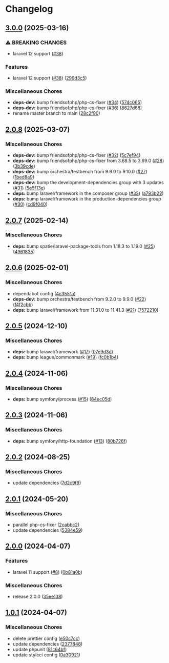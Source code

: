 # Changelog

## [3.0.0](https://github.com/audunru/memory-usage/compare/v2.0.8...v3.0.0) (2025-03-16)


### ⚠ BREAKING CHANGES

* laravel 12 support ([#38](https://github.com/audunru/memory-usage/issues/38))

### Features

* laravel 12 support ([#38](https://github.com/audunru/memory-usage/issues/38)) ([299d3c5](https://github.com/audunru/memory-usage/commit/299d3c54f4989fe3b9e13555fa60441785160964))


### Miscellaneous Chores

* **deps-dev:** bump friendsofphp/php-cs-fixer ([#34](https://github.com/audunru/memory-usage/issues/34)) ([574c065](https://github.com/audunru/memory-usage/commit/574c06533a98347c2c108fab34004e4a1f1b0dd7))
* **deps-dev:** bump friendsofphp/php-cs-fixer ([#36](https://github.com/audunru/memory-usage/issues/36)) ([8627d66](https://github.com/audunru/memory-usage/commit/8627d66808bd126628a3ed27734dde4af82b1b88))
* rename master branch to main ([28c2f90](https://github.com/audunru/memory-usage/commit/28c2f903891cc09550ed37daecbf0453c493ff6b))

## [2.0.8](https://github.com/audunru/memory-usage/compare/v2.0.7...v2.0.8) (2025-03-07)


### Miscellaneous Chores

* **deps-dev:** bump friendsofphp/php-cs-fixer ([#32](https://github.com/audunru/memory-usage/issues/32)) ([5c7ef94](https://github.com/audunru/memory-usage/commit/5c7ef94e51bfe221ecd943f0020307a26213b995))
* **deps-dev:** bump friendsofphp/php-cs-fixer from 3.68.5 to 3.69.0 ([#28](https://github.com/audunru/memory-usage/issues/28)) ([3b39cde](https://github.com/audunru/memory-usage/commit/3b39cde39433523d6c63f70f68964c23daf50e9b))
* **deps-dev:** bump orchestra/testbench from 9.9.0 to 9.10.0 ([#27](https://github.com/audunru/memory-usage/issues/27)) ([1bed8a9](https://github.com/audunru/memory-usage/commit/1bed8a9719bb41f913d04b19864c9863446d0cb4))
* **deps-dev:** bump the development-dependencies group with 3 updates ([#31](https://github.com/audunru/memory-usage/issues/31)) ([5e5f13e](https://github.com/audunru/memory-usage/commit/5e5f13e795bb98e84490215dd2a87ea04bda52bd))
* **deps:** bump laravel/framework in the composer group ([#33](https://github.com/audunru/memory-usage/issues/33)) ([a793b22](https://github.com/audunru/memory-usage/commit/a793b227e41fc9b3698df632d7776b417faf38fa))
* **deps:** bump laravel/framework in the production-dependencies group ([#30](https://github.com/audunru/memory-usage/issues/30)) ([cd9f040](https://github.com/audunru/memory-usage/commit/cd9f040d2c0f5b41fe46fac6f61aaef4f90699a9))

## [2.0.7](https://github.com/audunru/memory-usage/compare/v2.0.6...v2.0.7) (2025-02-14)


### Miscellaneous Chores

* **deps:** bump spatie/laravel-package-tools from 1.18.3 to 1.19.0 ([#25](https://github.com/audunru/memory-usage/issues/25)) ([4961835](https://github.com/audunru/memory-usage/commit/49618354d37b6290456fb732b7ab22807ad309f9))

## [2.0.6](https://github.com/audunru/memory-usage/compare/v2.0.5...v2.0.6) (2025-02-01)


### Miscellaneous Chores

* dependabot config ([4c3551a](https://github.com/audunru/memory-usage/commit/4c3551a9e6f3477ef023844469942a73d4b45bab))
* **deps-dev:** bump orchestra/testbench from 9.2.0 to 9.9.0 ([#22](https://github.com/audunru/memory-usage/issues/22)) ([f4f2cbb](https://github.com/audunru/memory-usage/commit/f4f2cbb00f6e70242d695c9b7c8a688c32fbb013))
* **deps:** bump laravel/framework from 11.31.0 to 11.41.3 ([#21](https://github.com/audunru/memory-usage/issues/21)) ([7572210](https://github.com/audunru/memory-usage/commit/757221066ccb3864920b9b4df7cce7dadab7b238))

## [2.0.5](https://github.com/audunru/memory-usage/compare/v2.0.4...v2.0.5) (2024-12-10)


### Miscellaneous Chores

* **deps:** bump laravel/framework ([#17](https://github.com/audunru/memory-usage/issues/17)) ([07e9d3d](https://github.com/audunru/memory-usage/commit/07e9d3d6c3f138d0a93610c52105dfd670329b7d))
* **deps:** bump league/commonmark ([#19](https://github.com/audunru/memory-usage/issues/19)) ([fc0b1b4](https://github.com/audunru/memory-usage/commit/fc0b1b4317c35db8dbefa9f872131d2ed25e72c0))

## [2.0.4](https://github.com/audunru/memory-usage/compare/v2.0.3...v2.0.4) (2024-11-06)


### Miscellaneous Chores

* **deps:** bump symfony/process ([#15](https://github.com/audunru/memory-usage/issues/15)) ([84ec05d](https://github.com/audunru/memory-usage/commit/84ec05dd5d0e063db941e3b2e46ec3ee8f38880a))

## [2.0.3](https://github.com/audunru/memory-usage/compare/v2.0.2...v2.0.3) (2024-11-06)


### Miscellaneous Chores

* **deps:** bump symfony/http-foundation ([#13](https://github.com/audunru/memory-usage/issues/13)) ([80b726f](https://github.com/audunru/memory-usage/commit/80b726f41c235fb86b4ddcbf69724fe95b2701b8))

## [2.0.2](https://github.com/audunru/memory-usage/compare/v2.0.1...v2.0.2) (2024-08-25)


### Miscellaneous Chores

* update dependencies ([7d2c9f9](https://github.com/audunru/memory-usage/commit/7d2c9f9022f0b9d254162473ea5e85bb93e95019))

## [2.0.1](https://github.com/audunru/memory-usage/compare/v2.0.0...v2.0.1) (2024-05-20)


### Miscellaneous Chores

* parallel php-cs-fixer ([2cabbc2](https://github.com/audunru/memory-usage/commit/2cabbc2fe18e0574ee2532dd9d6726a55f7a10ff))
* update dependencies ([5384e59](https://github.com/audunru/memory-usage/commit/5384e59da544e7876b1674e6ec62750991164151))

## [2.0.0](https://github.com/audunru/memory-usage/compare/v1.0.1...v2.0.0) (2024-04-07)


### Features

* laravel 11 support ([#8](https://github.com/audunru/memory-usage/issues/8)) ([0b81a0b](https://github.com/audunru/memory-usage/commit/0b81a0bd4523e04c7bb341b9aa357cd6dcb9b442))


### Miscellaneous Chores

* release 2.0.0 ([35ee138](https://github.com/audunru/memory-usage/commit/35ee138abb674e8473fe77ceae296ba292f14f8f))

## [1.0.1](https://github.com/audunru/memory-usage/compare/v1.0.0...v1.0.1) (2024-04-07)


### Miscellaneous Chores

* delete prettier config ([e50c7cc](https://github.com/audunru/memory-usage/commit/e50c7ccffac71b9858e402e8811a1e8a63e73f47))
* update dependencies ([2377848](https://github.com/audunru/memory-usage/commit/23778488f22dced9b5bf9f7cd4976d2a620005ee))
* update phpunit ([81c64bf](https://github.com/audunru/memory-usage/commit/81c64bf5facaa6de5137286c4ae65ffa6b0386c6))
* update styleci config ([0a30921](https://github.com/audunru/memory-usage/commit/0a30921b3d1d00786bf9720865d98c2e03a1fc9f))
